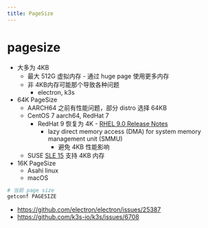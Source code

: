 ```yaml
---
title: PageSize
---
```


# pagesize

- 大多为 4KB
  - 最大 512G 虚拟内存 - 通过 huge page 使用更多内存
  - 非 4KB内存可能那个导致各种问题
    - electron, k3s
- 64K PageSize
  - AARCH64 之前有性能问题，部分 distro 选择 64KB
  - CentOS 7 aarch64, RedHat 7
    - RedHat 9 恢复为 4K - [RHEL 9.0 Release Notes](https://access.redhat.com/documentation/en-us/red_hat_enterprise_linux/9/html-single/9.0_release_notes/index)
      - lazy direct memory access (DMA) for system memory management unit (SMMU)
        - 避免 4KB 性能影响
  - SUSE [SLE 15](https://www.suse.com/releasenotes/x86_64/SUSE-SLES/15-SP4/index.html#technology-preview-aarch64)
    支持 4KB 内存
- 16K PageSize
  - Asahi linux
  - macOS

```bash
# 当前 page size
getconf PAGESIZE
```

- https://github.com/electron/electron/issues/25387
- https://github.com/k3s-io/k3s/issues/6708
